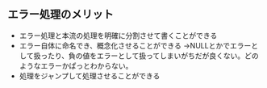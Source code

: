 ## エラー処理のメリット
- エラー処理と本流の処理を明確に分割させて書くことができる
- エラー自体に命名でき、概念化させることができる
→NULLとかでエラーとして扱ったり、負の値をエラーとして扱ってしまいがちだが良くない。どのようなエラーかぱっとわからない。
- 処理をジャンプして処理させることができる
